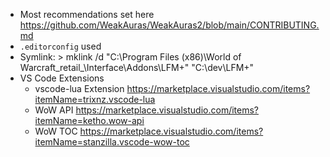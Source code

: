 - Most recommendations set here https://github.com/WeakAuras/WeakAuras2/blob/main/CONTRIBUTING.md
- `.editorconfig` used
- Symlink: > mklink /d "C:\Program Files (x86)\World of Warcraft\_retail_\Interface\Addons\LFM+" "C:\dev\LFM+"
- VS Code Extensions
  - vscode-lua Extension https://marketplace.visualstudio.com/items?itemName=trixnz.vscode-lua
  - WoW API https://marketplace.visualstudio.com/items?itemName=ketho.wow-api
  - WoW TOC https://marketplace.visualstudio.com/items?itemName=stanzilla.vscode-wow-toc
